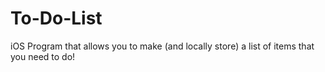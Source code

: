 # To-Do-List
iOS Program that allows you to make (and locally store) a list of items that you need to do! 
